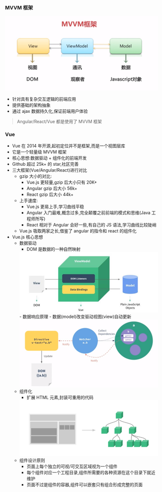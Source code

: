 ###   MVVM 框架

<img src="./笔记的图片/MVVM框架.png">

- 针对具有复杂交互逻辑的前端应用
- 提供基础的架构抽象
- 通过 ajax 数据持久化,保证前端用户体验

> Angular/React/Vue 都是使用了 MVVM 框架

### Vue

- Vue 在 2014 年开源,起初定位并不是框架,而是一个视图层库
- 它是一个轻量级 MVVM 框架
- 核心思想:数据驱动 + 组件化的前端开发
- Github 超过 25k+ 的 star,社区完善
- 三大框架(Vue/Angular/React)进行对比
  - gzip 大小的对比:
    - Vue.js 更轻量,gzip 后大小只有 20K+
    - Angular gzip 后大小 56k+
    - React gzip 后大小 44k+
  - 上手速度:
    - Vue.js 更易上手,学习曲线平稳
    - Angular 入门最难,概念过多,完全颠覆之前前端的模式和思维(Java 工程师所写)
    - React 相对于 Angular 会好一些,有自己的 JS 语法,学习曲线比较陡峭
  - Vue.js 吸取两家之长,借鉴了 angular 的指令和 react 的组件化
- Vue.js 核心思想
  - 数据驱动
    - DOM 是数据的一种自然映射
    <img src="./笔记的图片/数据驱动.jpg">
    - 数据响应原理
      - 数据(model)改变驱动视图(view)自动更新
      <img src="./笔记的图片/数据响应原理.png">
  - 组件化
    - 扩展 HTML 元素,封装可重用的代码
    <img src="./笔记的图片/组件化.png">
  - 组件设计原则
    - 页面上每个独立的可视/可交互区域视为一个组件
    - 每个组件对应一个工程目录,组件所需要的各种资源在这个目录下就近维护
    - 页面不过是组件的容器,组件可以嵌套只有组合形成完整的页面
